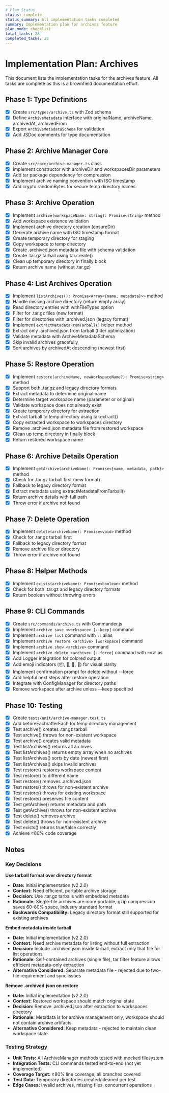 ```yaml
---
# Plan Status
status: complete
status_summary: All implementation tasks completed
summary: Implementation plan for archives feature
plan_mode: checklist
total_tasks: 28
completed_tasks: 28
---
```


# Implementation Plan: Archives

This document lists the implementation tasks for the archives feature. All tasks are complete as this is a brownfield documentation effort.

## Phase 1: Type Definitions

- [x] Create `src/types/archive.ts` with Zod schema
- [x] Define `ArchiveMetadata` interface with originalName, archiveName, archivedAt, archivedFrom
- [x] Export `ArchiveMetadataSchema` for validation
- [x] Add JSDoc comments for type documentation

## Phase 2: Archive Manager Core

- [x] Create `src/core/archive-manager.ts` class
- [x] Implement constructor with archiveDir and workspacesDir parameters
- [x] Add tar package dependency for compression
- [x] Implement archive naming convention with ISO timestamp
- [x] Add crypto.randomBytes for secure temp directory names

## Phase 3: Archive Operation

- [x] Implement `archive(workspaceName: string): Promise<string>` method
- [x] Add workspace existence validation
- [x] Implement archive directory creation (ensureDir)
- [x] Generate archive name with ISO timestamp format
- [x] Create temporary directory for staging
- [x] Copy workspace to temp directory
- [x] Create .archived.json metadata file with schema validation
- [x] Create .tar.gz tarball using tar.create()
- [x] Clean up temporary directory in finally block
- [x] Return archive name (without .tar.gz)

## Phase 4: List Archives Operation

- [x] Implement `listArchives(): Promise<Array<{name, metadata}>>` method
- [x] Handle missing archive directory (return empty array)
- [x] Read directory entries with withFileTypes option
- [x] Filter for .tar.gz files (new format)
- [x] Filter for directories with .archived.json (legacy format)
- [x] Implement `extractMetadataFromTarball()` helper method
- [x] Extract only .archived.json from tarball (filter optimization)
- [x] Validate metadata with ArchiveMetadataSchema
- [x] Skip invalid archives gracefully
- [x] Sort archives by archivedAt descending (newest first)

## Phase 5: Restore Operation

- [x] Implement `restore(archiveName, newWorkspaceName?): Promise<string>` method
- [x] Support both .tar.gz and legacy directory formats
- [x] Extract metadata to determine original name
- [x] Determine target workspace name (parameter or original)
- [x] Validate workspace does not already exist
- [x] Create temporary directory for extraction
- [x] Extract tarball to temp directory using tar.extract()
- [x] Copy extracted workspace to workspaces directory
- [x] Remove .archived.json metadata file from restored workspace
- [x] Clean up temp directory in finally block
- [x] Return restored workspace name

## Phase 6: Archive Details Operation

- [x] Implement `getArchive(archiveName): Promise<{name, metadata, path}>` method
- [x] Check for .tar.gz tarball first (new format)
- [x] Fallback to legacy directory format
- [x] Extract metadata using extractMetadataFromTarball()
- [x] Return archive details with full path
- [x] Throw error if archive not found

## Phase 7: Delete Operation

- [x] Implement `delete(archiveName): Promise<void>` method
- [x] Check for .tar.gz tarball first
- [x] Fallback to legacy directory format
- [x] Remove archive file or directory
- [x] Throw error if archive not found

## Phase 8: Helper Methods

- [x] Implement `exists(archiveName): Promise<boolean>` method
- [x] Check for both .tar.gz and legacy directory formats
- [x] Return boolean without throwing errors

## Phase 9: CLI Commands

- [x] Create `src/commands/archive.ts` with Commander.js
- [x] Implement `archive save <workspace> [--keep]` command
- [x] Implement `archive list` command with `ls` alias
- [x] Implement `archive restore <archive> [workspace]` command
- [x] Implement `archive show <archive>` command
- [x] Implement `archive delete <archive> [--force]` command with `rm` alias
- [x] Add Logger integration for colored output
- [x] Add emoji indicators (📦, 📂, 📅, 📁) for visual clarity
- [x] Implement confirmation prompt for delete without --force
- [x] Add helpful next steps after restore operation
- [x] Integrate with ConfigManager for directory paths
- [x] Remove workspace after archive unless --keep specified

## Phase 10: Testing

- [x] Create `tests/unit/archive-manager.test.ts`
- [x] Add beforeEach/afterEach for temp directory management
- [x] Test archive() creates .tar.gz tarball
- [x] Test archive() throws for non-existent workspace
- [x] Test archive() creates valid metadata
- [x] Test listArchives() returns all archives
- [x] Test listArchives() returns empty array when no archives
- [x] Test listArchives() sorts by date (newest first)
- [x] Test listArchives() skips invalid archives
- [x] Test restore() restores workspace content
- [x] Test restore() to different name
- [x] Test restore() removes .archived.json
- [x] Test restore() throws for non-existent archive
- [x] Test restore() throws for existing workspace
- [x] Test restore() preserves file content
- [x] Test getArchive() returns metadata and path
- [x] Test getArchive() throws for non-existent archive
- [x] Test delete() removes archive
- [x] Test delete() throws for non-existent archive
- [x] Test exists() returns true/false correctly
- [x] Achieve ≥80% code coverage

## Notes

### Key Decisions

**Use tarball format over directory format**

- **Date:** Initial implementation (v2.2.0)
- **Context:** Need efficient, portable archive storage
- **Decision:** Use .tar.gz tarballs with embedded metadata
- **Rationale:** Single-file archives are more portable, gzip compression saves 60-80% space, industry standard format
- **Backwards Compatibility:** Legacy directory format still supported for existing archives

**Embed metadata inside tarball**

- **Date:** Initial implementation (v2.2.0)
- **Context:** Need archive metadata for listing without full extraction
- **Decision:** Include .archived.json inside tarball, extract only that file for list operations
- **Rationale:** Self-contained archives (single file), tar filter feature allows efficient metadata-only extraction
- **Alternative Considered:** Separate metadata file - rejected due to two-file requirement and sync issues

**Remove .archived.json on restore**

- **Date:** Initial implementation (v2.2.0)
- **Context:** Restored workspace should match original state
- **Decision:** Remove .archived.json after extraction to workspaces directory
- **Rationale:** Metadata is for archive management only, workspace should not contain archive artifacts
- **Alternative Considered:** Keep metadata - rejected to maintain clean workspace state

### Testing Strategy

- **Unit Tests:** All ArchiveManager methods tested with mocked filesystem
- **Integration Tests:** CLI commands tested end-to-end (not yet implemented)
- **Coverage Target:** ≥80% line coverage, all branches covered
- **Test Data:** Temporary directories created/cleaned per test
- **Edge Cases:** Invalid archives, missing files, concurrent operations
